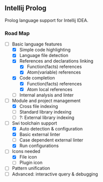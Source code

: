 Intellij Prolog
---

Prolog language support for Intellij IDEA.

### Road Map
- [ ] Basic language features
    - [x] Simple code highlighting
    - [x] Language file detection
    - [x] References and declarations linking
        - [x] Function(facts) references
        - [x] Atom(variable) references
    - [x] Code completion
        - [x] Function(facts) references
        - [x] Atom local references
    - [ ] Internal analysis and linter
- [ ] Module and project management
    - [x] Cross file indexing
    - [ ] Standard library indexing
    - [ ] ?: External library indexing
- [ ] Swi toolchain support
    - [x] Auto detection & configuration
    - [x] Basic external linter
    - [ ] Case dependent external linter
    - [x] Run configurations
- [ ] Icons needed
    - [x] File icon
    - [ ] Plugin icon
- [ ] Pattern unification
- [ ] Advanced: interactive query & debugging
